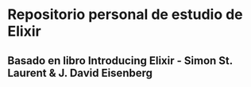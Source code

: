 # Repositorio personal de estudio de Elixir
## Basado en libro Introducing Elixir - Simon St. Laurent & J. David Eisenberg
